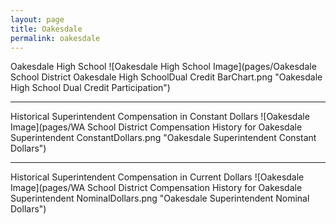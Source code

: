 ```yaml
---
layout: page
title: Oakesdale
permalink: oakesdale
---
```



Oakesdale High School
![Oakesdale High School Image](pages/Oakesdale School District Oakesdale High SchoolDual Credit BarChart.png "Oakesdale High School Dual Credit Participation")

___

Historical Superintendent Compensation in Constant Dollars
![Oakesdale Image](pages/WA School District Compensation History for Oakesdale Superintendent ConstantDollars.png "Oakesdale Superintendent Constant Dollars")

___

Historical Superintendent Compensation in Current Dollars
![Oakesdale Image](pages/WA School District Compensation History for Oakesdale Superintendent NominalDollars.png "Oakesdale Superintendent Nominal Dollars")